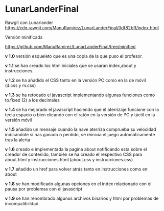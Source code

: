 # LunarLanderFinal

Rawgit con Lunarlander
https://cdn.rawgit.com/ManuRamirez/LunarLanderFinal/0df82bff/index.html

Versión minificada

https://github.com/ManuRamirez/LunarLanderFinal/tree/minified



<strong>v 1.0</strong> versión esqueleto que es una copia de la que puso el profesor.

<strong>v 1.1</strong> se han creado los html iniciales que se usaran index,about y instrucciones.

<strong>v 1.2</strong> se ha añadido el CSS tanto en la versión PC como en la de móvil (d.css y m.css)

<strong>v 1.3</strong> se ha retocado el javascript implementando algunas funciones como to.fixed (2) a los decimales

<strong>v 1.4</strong> se ha mejorado el javascript haciendo que el aterrizaje funcione con la tecla espacio o bien clicando con el ratón en la versión de PC y táctil en la versión móvil

<strong>v 1.5</strong> añadido un mensaje cuando la nave aterriza comprueba su velocidad indicándote si has ganado o perdido, se reinicia el juego automáticamente tras la alerta

<strong>v 1.6</strong> creado e implementada la pagina about notificando esta sobre el creador de contenido, también se ha creado el respectivo CSS para about.html y instrucciones.html (about.css y instrucciones.css)

<strong>v 1.7</strong> añadido un href para volver atrás tanto en instrucciones como en about

<strong>v 1.8</strong> se han modificado algunas opciones en el index relacionado con el pausa por problemas con el javascript

<strong>v 1.9</strong> se han renombrado algunos archivos binarios y html por problemas de incompatibilidad




